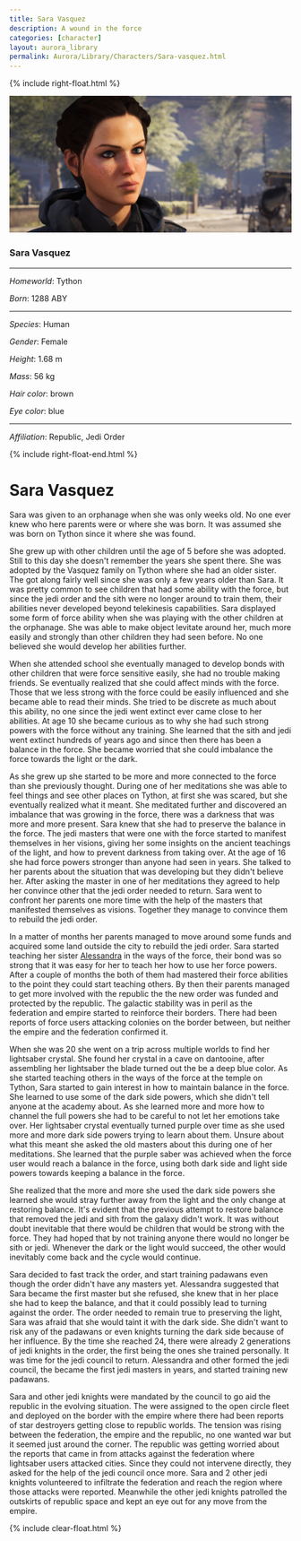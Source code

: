 ```yaml
---
title: Sara Vasquez
description: A wound in the force
categories: [character]
layout: aurora_library
permalink: Aurora/Library/Characters/Sara-vasquez.html
---
```


{% include right-float.html %}

[![Sara](images/Sara.png)](images/Sara.png)

### Sara Vasquez

---

*Homeworld*: Tython

*Born*: 1288 ABY

---

*Species*: Human

*Gender*: Female

*Height*: 1.68 m

*Mass*: 56 kg

*Hair color*: brown

*Eye color*: blue

---

*Affiliation*: Republic, Jedi Order

{% include right-float-end.html %}

# Sara Vasquez

Sara was given to an orphanage when she was only weeks old.
No one ever knew who here parents were or where she was born.
It was assumed she was born on Tython since it where she was found.

She grew up with other children until the age of 5 before she was adopted.
Still to this day she doesn't remember the years she spent there.
She was adopted by the Vasquez family on Tython where she had an older sister.
The got along fairly well since she was only a few years older than Sara.
It was pretty common to see children that had some ability with the force, but since the jedi order and the sith were no longer around to train them, their abilities never developed beyond telekinesis capabilities.
Sara displayed some form of force ability when she was playing with the other children at the orphanage.
She was able to make object levitate around her, much more easily and strongly than other children they had seen before.
No one believed she would develop her abilities further.

When she attended school she eventually managed to develop bonds with other children that were force sensitive easily, she had no trouble making friends.
Se eventually realized that she could affect minds with the force.
Those that we less strong with the force could be easily influenced and she became able to read their minds.
She tried to be discrete as much about this ability, no one since the jedi went extinct ever came close to her abilities.
At age 10 she became curious as to why she had such strong powers with the force without any training.
She learned that the sith and jedi went extinct hundreds of years ago and since then there has been a balance in the force.
She became worried that she could imbalance the force towards the light or the dark.

As she grew up she started to be more and more connected to the force than she previously thought.
During one of her meditations she was able to feel things and see other places on Tython, at first she was scared, but she eventually realized what it meant.
She meditated further and discovered an imbalance that was growing in the force, there was a darkness that was more and more present.
Sara knew that she had to preserve the balance in the force.
The jedi masters that were one with the force started to manifest themselves in her visions, giving her some insights on the ancient teachings of the light, and how to prevent darkness from taking over.
At the age of 16 she had force powers stronger than anyone had seen in years.
She talked to her parents about the situation that was developing but they didn't believe her.
After asking the master in one of her meditations they agreed to help her convince other that the jedi order needed to return.
Sara went to confront her parents one more time with the help of the masters that manifested themselves as visions.
Together they manage to convince them to rebuild the jedi order.

In a matter of months her parents managed to move around some funds and acquired some land outside the city to rebuild the jedi order.
Sara started teaching her sister [Alessandra](Alessandra-vasquez) in the ways of the force, their bond was so strong that it was easy for her to teach her how to use her force powers.
After a couple of months the both of them had mastered their force abilities to the point they could start teaching others.
By then their parents managed to get more involved with the republic the the new order was funded and protected by the republic.
The galactic stability was in peril as the federation and empire started to reinforce their borders.
There had been reports of force users attacking colonies on the border between, but neither the empire and the federation confirmed it.

When she was 20 she went on a trip across multiple worlds to find her lightsaber crystal.
She found her crystal in a cave on dantooine, after assembling her lightsaber the blade turned out the be a deep blue color.
As she started teaching others in the ways of the force at the temple on Tython, Sara started to gain interest in how to maintain balance in the force.
She learned to use some of the dark side powers, which she didn't tell anyone at the academy about.
As she learned more and more how to channel the full powers she had to be careful to not let her emotions take over.
Her lightsaber crystal eventually turned purple over time as she used more and more dark side powers trying to learn about them.
Unsure about what this meant she asked the old masters about this during one of her meditations.
She learned that the purple saber was achieved when the force user would reach a balance in the force, using both dark side and light side powers towards keeping a balance in the force.

She realized that the more and more she used the dark side powers she learned she would stray further away from the light and the only change at restoring balance.
It's evident that the previous attempt to restore balance that removed the jedi and sith from the galaxy didn't work.
It was without doubt inevitable that there would be children that would be strong with the force.
They had hoped that by not training anyone there would no longer be sith or jedi.
Whenever the dark or the light would succeed, the other would inevitably come back and the cycle would continue.

Sara decided to fast track the order, and start training padawans even though the order didn't have any masters yet.
Alessandra suggested that Sara became the first master but she refused, she knew that in her place she had to keep the balance, and that it could possibly lead to turning against the order.
The order needed to remain true to preserving the light, Sara was afraid that she would taint it with the dark side.
She didn't want to risk any of the padawans or even knights turning the dark side because of her influence.
By the time she reached 24, there were already 2 generations of jedi knights in the order, the first being the ones she trained personally.
It was time for the jedi council to return.
Alessandra and other formed the jedi council, the became the first jedi masters in years, and started training new padawans.

Sara and other jedi knights were mandated by the council to go aid the republic in the evolving situation.
The were assigned to the open circle fleet and deployed on the border with the empire where there had been reports of star destroyers getting close to republic worlds.
The tension was rising between the federation, the empire and the republic, no one wanted war but it seemed just around the corner.
The republic was getting worried about the reports that came in from attacks against the federation where lightsaber users attacked cities.
Since they could not intervene directly, they asked for the help of the jedi council once more.
Sara and 2 other jedi knights volunteered to infiltrate the federation and reach the region where those attacks were reported.
Meanwhile the other jedi knights patrolled the outskirts of republic space and kept an eye out for any move from the empire.

{% include clear-float.html %}
